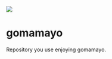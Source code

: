 <img src="https://img.shields.io/badge/Python-3.10-yellow.svg">

# gomamayo
Repository you use enjoying gomamayo.
